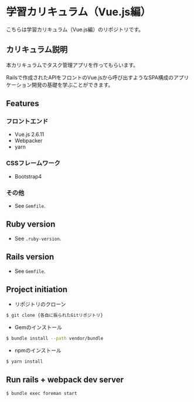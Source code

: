 # 学習カリキュラム（Vue.js編）

こちらは学習カリキュラム（Vue.js編）のリポジトリです。

## カリキュラム説明

本カリキュラムでタスク管理アプリを作ってもらいます。

Railsで作成されたAPIをフロントのVue.jsから呼び出すようなSPA構成のアプリケーション開発の基礎を学ぶことができます。


## Features

### フロントエンド

- Vue.js 2.6.11
- Webpacker
- yarn

### CSSフレームワーク

- Bootstrap4

### その他

- See `Gemfile`.

## Ruby version

- See `.ruby-version`.

## Rails version

- See `Gemfile`.


## Project initiation

- リポジトリのクローン

```bash
$ git clone {各自に振られたGitリポジトリ}
```

- Gemのインストール

```bash
$ bundle install --path vendor/bundle
```

- npmのインストール

```bash
$ yarn install
```

## Run rails + webpack dev server

```bash
$ bundle exec foreman start
```

